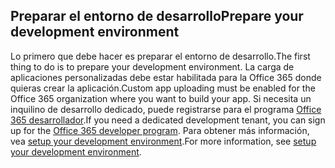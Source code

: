 ## <a name="prepare-your-development-environment"></a><span data-ttu-id="0d082-101">Preparar el entorno de desarrollo</span><span class="sxs-lookup"><span data-stu-id="0d082-101">Prepare your development environment</span></span>

<span data-ttu-id="0d082-102">Lo primero que debe hacer es preparar el entorno de desarrollo.</span><span class="sxs-lookup"><span data-stu-id="0d082-102">The first thing to do is to prepare your development environment.</span></span> <span data-ttu-id="0d082-103">La carga de aplicaciones personalizadas debe estar habilitada para la Office 365 donde quieras crear la aplicación.</span><span class="sxs-lookup"><span data-stu-id="0d082-103">Custom app uploading must be enabled for the Office 365 organization where you want to build your app.</span></span> <span data-ttu-id="0d082-104">Si necesita un inquilino de desarrollo dedicado, puede registrarse para el programa [Office 365 desarrollador](https://developer.microsoft.com/office/dev-program).</span><span class="sxs-lookup"><span data-stu-id="0d082-104">If you need a dedicated development tenant, you can sign up for the [Office 365 developer program](https://developer.microsoft.com/office/dev-program).</span></span> <span data-ttu-id="0d082-105">Para obtener más información, vea [setup your development environment](~/concepts/build-and-test/prepare-your-o365-tenant.md).</span><span class="sxs-lookup"><span data-stu-id="0d082-105">For more information, see [setup your development environment](~/concepts/build-and-test/prepare-your-o365-tenant.md).</span></span>